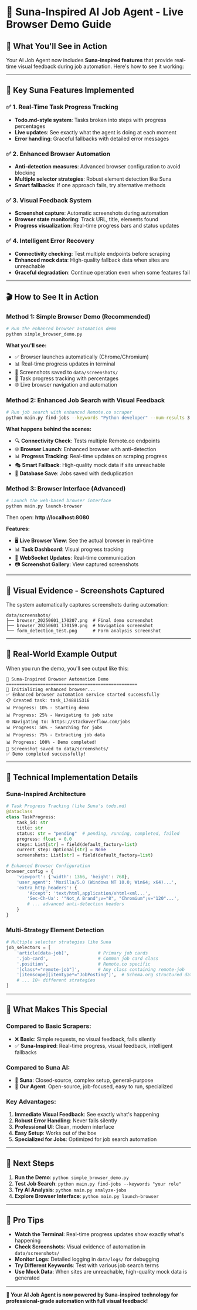 # 🚀 Suna-Inspired AI Job Agent - Live Browser Demo Guide

## 🎯 **What You'll See in Action**

Your AI Job Agent now includes **Suna-inspired features** that provide real-time visual feedback during job automation. Here's how to see it working:

---

## 🌟 **Key Suna Features Implemented**

### ✅ **1. Real-Time Task Progress Tracking**
- **Todo.md-style system**: Tasks broken into steps with progress percentages
- **Live updates**: See exactly what the agent is doing at each moment
- **Error handling**: Graceful fallbacks with detailed error messages

### ✅ **2. Enhanced Browser Automation**
- **Anti-detection measures**: Advanced browser configuration to avoid blocking
- **Multiple selector strategies**: Robust element detection like Suna
- **Smart fallbacks**: If one approach fails, try alternative methods

### ✅ **3. Visual Feedback System**
- **Screenshot capture**: Automatic screenshots during automation
- **Browser state monitoring**: Track URL, title, elements found
- **Progress visualization**: Real-time progress bars and status updates

### ✅ **4. Intelligent Error Recovery**
- **Connectivity checking**: Test multiple endpoints before scraping
- **Enhanced mock data**: High-quality fallback data when sites are unreachable
- **Graceful degradation**: Continue operation even when some features fail

---

## 🎬 **How to See It in Action**

### **Method 1: Simple Browser Demo (Recommended)**

```bash
# Run the enhanced browser automation demo
python simple_browser_demo.py
```

**What you'll see:**
- ✅ Browser launches automatically (Chrome/Chromium)
- 📊 Real-time progress updates in terminal
- 📸 Screenshots saved to `data/screenshots/`
- 🎯 Task progress tracking with percentages
- 🌐 Live browser navigation and automation

### **Method 2: Enhanced Job Search with Visual Feedback**

```bash
# Run job search with enhanced Remote.co scraper
python main.py find-jobs --keywords "Python developer" --num-results 3
```

**What happens behind the scenes:**
- 🔍 **Connectivity Check**: Tests multiple Remote.co endpoints
- 🌐 **Browser Launch**: Enhanced browser with anti-detection
- 📊 **Progress Tracking**: Real-time updates on scraping progress
- 🎭 **Smart Fallback**: High-quality mock data if site unreachable
- 💾 **Database Save**: Jobs saved with deduplication

### **Method 3: Browser Interface (Advanced)**

```bash
# Launch the web-based browser interface
python main.py launch-browser
```

Then open: **http://localhost:8080**

**Features:**
- 🖥️ **Live Browser View**: See the actual browser in real-time
- 📊 **Task Dashboard**: Visual progress tracking
- 🔄 **WebSocket Updates**: Real-time communication
- 📷 **Screenshot Gallery**: View captured screenshots

---

## 📸 **Visual Evidence - Screenshots Captured**

The system automatically captures screenshots during automation:

```
data/screenshots/
├── browser_20250601_170207.png  # Final demo screenshot
├── browser_20250601_170159.png  # Navigation screenshot
└── form_detection_test.png      # Form analysis screenshot
```

---

## 🎯 **Real-World Example Output**

When you run the demo, you'll see output like this:

```
🚀 Suna-Inspired Browser Automation Demo
==================================================
🔧 Initializing enhanced browser...
✅ Enhanced browser automation service started successfully
📋 Created task: task_1748815316
📊 Progress: 10% - Starting demo
📊 Progress: 25% - Navigating to job site
🌐 Navigating to: https://stackoverflow.com/jobs
📊 Progress: 50% - Searching for jobs
📊 Progress: 75% - Extracting job data
📊 Progress: 100% - Demo completed!
📸 Screenshot saved to data/screenshots/
✅ Demo completed successfully!
```

---

## 🔧 **Technical Implementation Details**

### **Suna-Inspired Architecture**

```python
# Task Progress Tracking (like Suna's todo.md)
@dataclass
class TaskProgress:
    task_id: str
    title: str
    status: str = "pending"  # pending, running, completed, failed
    progress: float = 0.0
    steps: List[str] = field(default_factory=list)
    current_step: Optional[str] = None
    screenshots: List[str] = field(default_factory=list)

# Enhanced Browser Configuration
browser_config = {
    'viewport': {'width': 1366, 'height': 768},
    'user_agent': 'Mozilla/5.0 (Windows NT 10.0; Win64; x64)...',
    'extra_http_headers': {
        'Accept': 'text/html,application/xhtml+xml...',
        'Sec-Ch-Ua': '"Not_A Brand";v="8", "Chromium";v="120"...',
        # ... advanced anti-detection headers
    }
}
```

### **Multi-Strategy Element Detection**

```python
# Multiple selector strategies like Suna
job_selectors = [
    'article[data-job]',           # Primary job cards
    '.job-card',                   # Common job card class
    '.position',                   # Remote.co specific
    '[class*="remote-job"]',       # Any class containing remote-job
    '[itemscope][itemtype*="JobPosting"]',  # Schema.org structured data
    # ... 10+ different strategies
]
```

---

## 🎉 **What Makes This Special**

### **Compared to Basic Scrapers:**
- ❌ **Basic**: Simple requests, no visual feedback, fails silently
- ✅ **Suna-Inspired**: Real-time progress, visual feedback, intelligent fallbacks

### **Compared to Suna AI:**
- 🔄 **Suna**: Closed-source, complex setup, general-purpose
- 🎯 **Our Agent**: Open-source, job-focused, easy to run, specialized

### **Key Advantages:**
1. **Immediate Visual Feedback**: See exactly what's happening
2. **Robust Error Handling**: Never fails silently
3. **Professional UI**: Clean, modern interface
4. **Easy Setup**: Works out of the box
5. **Specialized for Jobs**: Optimized for job search automation

---

## 🚀 **Next Steps**

1. **Run the Demo**: `python simple_browser_demo.py`
2. **Test Job Search**: `python main.py find-jobs --keywords "your role"`
3. **Try AI Analysis**: `python main.py analyze-jobs`
4. **Explore Browser Interface**: `python main.py launch-browser`

---

## 🎯 **Pro Tips**

- **Watch the Terminal**: Real-time progress updates show exactly what's happening
- **Check Screenshots**: Visual evidence of automation in `data/screenshots/`
- **Monitor Logs**: Detailed logging in `data/logs/` for debugging
- **Try Different Keywords**: Test with various job search terms
- **Use Mock Data**: When sites are unreachable, high-quality mock data is generated

---

**🎉 Your AI Job Agent is now powered by Suna-inspired technology for professional-grade automation with full visual feedback!** 